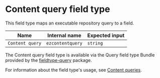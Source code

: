 # Content query field type

This field type maps an executable repository query to a field.

| Name      | Internal name | Expected input |
|-----------|---------------|----------------|
| `Content query` | `ezcontentquery`   | `string`        |

The Content query field type is available via the Query field type Bundle
provided by the [fieldtype-query](https://github.com/ibexa/fieldtype-query) package.

For information about the field type's usage, see [Content queries](content_queries.md#content-query-field).
